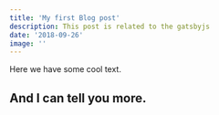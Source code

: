 ```yaml
---
title: 'My first Blog post'
description: This post is related to the gatsbyjs
date: '2018-09-26'
image: ''
---
```


Here we have some cool text.

## And I can tell you more.
